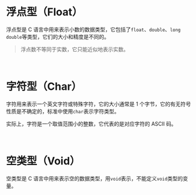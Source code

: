 # 浮点型（Float）

浮点型是 C 语言中用来表示小数的数据类型，它包括了`float`、`double`、`long double`等类型，它们的大小和精度是不同的。

> 浮点数不等同于实数，它只能近似地表示实数。

<br />

# 字符型（Char）

字符用来表示一个英文字符或特殊字符，它的大小通常是 1 个字节，它的有无符号性质是不确定的，标准中使用`char`表示字符类型。

实际上，字符是一个取值范围小的整数，它代表的是对应字符的 ASCII 码。

<br />

# 空类型（Void）

空类型是 C 语言中用来表示空的数据类型，用`void`表示，不能定义`void`类型的变量。